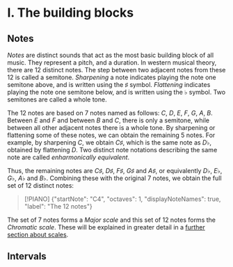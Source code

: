 # I. The building blocks

## Notes
_Notes_ are distinct sounds that act as the most basic building block of all music. They represent a pitch, and a duration. In western musical theory, there are 12 distinct notes. The step between two adjacent notes from these 12 is called a semitone. _Sharpening_ a note indicates playing the note one semitone above, and is written using the $\sharp$ symbol. _Flattening_ indicates playing the note one semitone below, and is written using the $\flat$ symbol. Two semitones are called a whole tone.

The 12 notes are based on 7 notes named as follows: $C$, $D$, $E$, $F$, $G$, $A$, $B$. Between $E$ and $F$ and between $B$ and $C$, there is only a semitone, while between all other adjacent notes there is a whole tone. By sharpening or flattening some of these notes, we can obtain the remaining 5 notes. For example, by sharpening $C$, we obtain $C\sharp$, which is the same note as $D\flat$, obtained by flattening $D$. Two distinct note notations describing the same note are called _enharmonically equivalent_.

Thus, the remaining notes are $C\sharp$, $D\sharp$, $F\sharp$, $G\sharp$ and $A\sharp$, or equivalently $D\flat$, $E\flat$, $G\flat$, $A\flat$ and $B\flat$. Combining these with the original 7 notes, we obtain the full set of 12 distinct notes:

> [!PIANO]
> {"startNote": "C4", "octaves": 1, "displayNoteNames": true, "label": "The 12 notes"}

The set of 7 notes forms a _Major scale_ and this set of 12 notes forms the _Chromatic scale_. These will be explained in greater detail in a [further section about scales](../where-the-theory-starts/index.md#scales).

## Intervals
